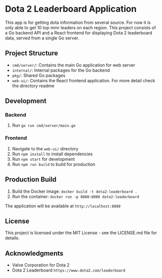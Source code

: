 # Dota 2 Leaderboard Application

This app is for getting dota information from several source.
For now it is only able to get 10 top mmr leaders on each region.
This project consists of a Go backend API and a React frontend for displaying Dota 2 leaderboard data, served from a single Go server.

## Project Structure

- `cmd/server/`: Contains the main Go application for web server
- `internal/`: Internal packages for the Go backend
- `pkg/`: Shared Go packages
- `web-ui/`: Contains the React frontend application. For more detail check the directory readme

## Development

### Backend

1. Run `go run cmd/server/main.go`

### Frontend

1. Navigate to the `web-ui/` directory
2. Run `npm install` to install dependencies
3. Run `npm start` for development
4. Run `npm run build` to build for production

## Production Build

1. Build the Docker image: `docker build -t dota2-leaderboard .`
2. Run the container: `docker run -p 8080:8080 dota2-leaderboard`

The application will be available at `http://localhost:8080`

## License
This project is licensed under the MIT License - see the LICENSE.md file for details.

## Acknowledgments
- Valve Corporation for Dota 2
- Dota 2 Leaderboard `https://www.dota2.com/leaderboard`
